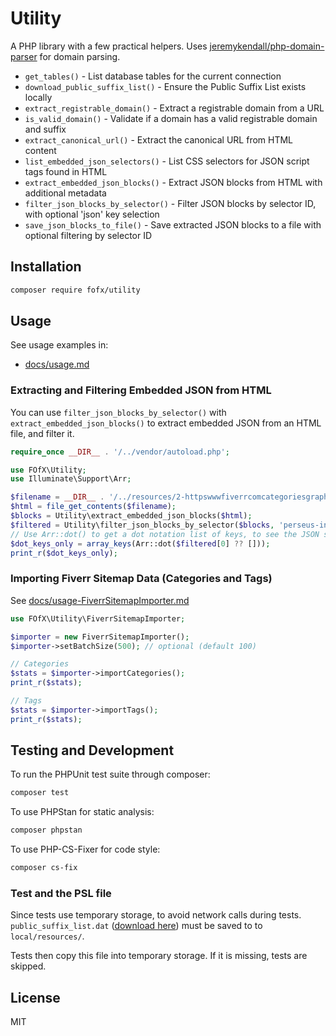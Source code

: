 # Utility

A PHP library with a few practical helpers. Uses [jeremykendall/php-domain-parser](https://github.com/jeremykendall/php-domain-parser) for domain parsing.

- `get_tables()` - List database tables for the current connection
- `download_public_suffix_list()` - Ensure the Public Suffix List exists locally
- `extract_registrable_domain()` - Extract a registrable domain from a URL
- `is_valid_domain()` - Validate if a domain has a valid registrable domain and suffix
- `extract_canonical_url()` - Extract the canonical URL from HTML content
- `list_embedded_json_selectors()` - List CSS selectors for JSON script tags found in HTML
- `extract_embedded_json_blocks()` - Extract JSON blocks from HTML with additional metadata
- `filter_json_blocks_by_selector()` - Filter JSON blocks by selector ID, with optional 'json' key selection
- `save_json_blocks_to_file()` - Save extracted JSON blocks to a file with optional filtering by selector ID

## Installation

```bash
composer require fofx/utility
```

## Usage

See usage examples in:

- [docs/usage.md](docs/usage.md)

### Extracting and Filtering Embedded JSON from HTML

You can use `filter_json_blocks_by_selector()` with `extract_embedded_json_blocks()` to extract embedded JSON from an HTML file, and filter it.

```php
require_once __DIR__ . '/../vendor/autoload.php';

use FOfX\Utility;
use Illuminate\Support\Arr;

$filename = __DIR__ . '/../resources/2-httpswwwfiverrcomcategoriesgraphics-designcreative-logo-design-fiverrcom-browserhtml.html';
$html = file_get_contents($filename);
$blocks = Utility\extract_embedded_json_blocks($html);
$filtered = Utility\filter_json_blocks_by_selector($blocks, 'perseus-initial-props', true);
// Use Arr::dot() to get a dot notation list of keys, to see the JSON structure
$dot_keys_only = array_keys(Arr::dot($filtered[0] ?? []));
print_r($dot_keys_only);
```

### Importing Fiverr Sitemap Data (Categories and Tags)

See [docs/usage-FiverrSitemapImporter.md](docs/usage-FiverrSitemapImporter.md)

```php
use FOfX\Utility\FiverrSitemapImporter;

$importer = new FiverrSitemapImporter();
$importer->setBatchSize(500); // optional (default 100)

// Categories
$stats = $importer->importCategories();
print_r($stats);

// Tags
$stats = $importer->importTags();
print_r($stats);
```

## Testing and Development

To run the PHPUnit test suite through composer:

```bash
composer test
```

To use PHPStan for static analysis:

```bash
composer phpstan
```

To use PHP-CS-Fixer for code style:

```bash
composer cs-fix
```

### Test and the PSL file

Since tests use temporary storage, to avoid network calls during tests. `public_suffix_list.dat` ([download here](https://publicsuffix.org/list/public_suffix_list.dat)) must be saved to to `local/resources/`.

Tests then copy this file into temporary storage. If it is missing, tests are skipped.


## License

MIT

